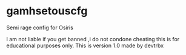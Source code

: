 # gamhsetouscfg
Semi rage config for Osiris


I am not liable if you get banned ,i do not condone cheating this is for educational purposes only.
This is version 1.0
made by devtrbx

